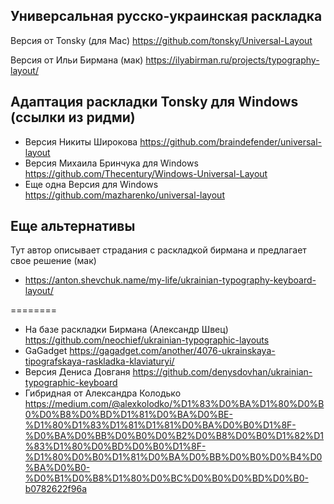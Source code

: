 ## Универсальная русско-украинская раскладка
Версия от Tonsky (для Mac)
https://github.com/tonsky/Universal-Layout

Версия от Ильи Бирмана (мак)
https://ilyabirman.ru/projects/typography-layout/

## Адаптация раскладки Tonsky для Windows (ссылки из ридми)
- Версия Никиты Широкова https://github.com/braindefender/universal-layout
- Версия Михаила Бринчука для Windows https://github.com/Thecentury/Windows-Universal-Layout
- Еще одна Версия для Windows https://github.com/mazharenko/universal-layout

## Еще альтернативы
Тут автор описывает страдания с раскладкой бирмана и предлагает свое решение (мак)
- https://anton.shevchuk.name/my-life/ukrainian-typography-keyboard-layout/

========
- На базе раскладки Бирмана (Александр Швец) https://github.com/neochief/ukrainian-typographic-layouts
- GaGadget https://gagadget.com/another/4076-ukrainskaya-tipografskaya-raskladka-klaviaturyi/
- Версия Дениса Довганя https://github.com/denysdovhan/ukrainian-typographic-keyboard
- Гибридная от Александра Колодько
  https://medium.com/@alexkolodko/%D1%83%D0%BA%D1%80%D0%B0%D0%B8%D0%BD%D1%81%D0%BA%D0%BE-%D1%80%D1%83%D1%81%D1%81%D0%BA%D0%B0%D1%8F-%D0%BA%D0%BB%D0%B0%D0%B2%D0%B8%D0%B0%D1%82%D1%83%D1%80%D0%BD%D0%B0%D1%8F-%D1%80%D0%B0%D1%81%D0%BA%D0%BB%D0%B0%D0%B4%D0%BA%D0%B0-%D0%B1%D0%B8%D1%80%D0%BC%D0%B0%D0%BD%D0%B0-b0782622f96a
















